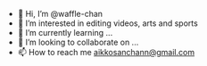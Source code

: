 - 👋 Hi, I’m @waffle-chan
- 👀 I’m interested in editing videos, arts and sports
- 🌱 I’m currently learning ...
- 💞️ I’m looking to collaborate on ...
- 📫 How to reach me aikkosanchann@gmail.com 

<!---
waffle-chan/waffle-chan is a ✨ special ✨ repository because its `README.md` (this file) appears on your GitHub profile.
You can click the Preview link to take a look at your changes.
--->
